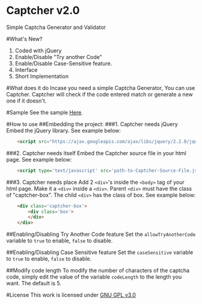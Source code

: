 # Captcher v2.0
Simple Captcha Generator and Validator

#What's New?
1. Coded with jQuery
2. Enable/Disable "Try another Code"
3. Enable/Disable Case-Sensitive feature.
4. Interface
5. Short Implementation

#What does it do
Incase you need a simple Captcha Generator, You can use Captcher. Captcher will check if the code entered match or generate a new one if it doesn't.

#Sample
See the sample [Here](https://rawgit.com/Lezirhc/Captcher/master/vendors/sample.html).

#How to use
##Embedding the project:
###1. Captcher needs jQuery
Embed the jQuery library. See example below:
```html
    <script src="https://ajax.googleapis.com/ajax/libs/jquery/2.2.0/jquery.min.js"></script>
```
###2. Captcher needs itself
Embed the Captcher source file in your html page. See example below:
```html  
    <script type='text/javascript' src='path-to-Captcher-Source-File.js'></script>
```
###3. Captcher needs place
Add 2 ```<div>```'s inside the ```<body>``` tag of your html page. Make it a ```<div>``` inside a ```<div>```. Parent ```<div>``` must have the class of "captcher-box". The child ```<div>``` has the class of box. See example below:
```html
    <div class='captcher-box'>
        <div class='box'>
        </div>
    </div>
```

##Enabling/Disabling Try Another Code feature
Set the ```allowTryAnotherCode``` variable to ```true``` to enable, ```false``` to disable.

##Enabling/Disabling Case Sensitive feature
Set the ```caseSensitive``` variable to ```true``` to enable, ```false``` to disable.

##Modify code length
To modify the number of characters of the captcha code, simply edit the value of the variable ```codeLength``` to the length you want. The default is 5.

#License
This work is licensed under [GNU GPL v3.0](http://www.gnu.org/licenses/gpl-3.0.txt)
